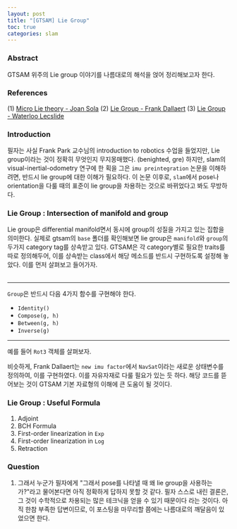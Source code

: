 ```yaml
---
layout: post
title: "[GTSAM] Lie Group"
toc: true
categories: slam
---
```


### Abstract
GTSAM 위주의 Lie group 이야기를 나름대로의 해석을 얹어 정리해보고자 한다.

### References
(1) [Micro Lie theory - Joan Sola](https://arxiv.org/abs/1812.01537)
(2) [Lie Group - Frank Dallaert](https://github.com/borglab/gtsam/blob/develop/doc/LieGroups.pdf)
(3) [Lie Group - Waterloo Lecslide](http://t-robotics.blogspot.com/2015/07/lie-group-formulation-for-robot.html#.YgTQxN9BxPY)

### Introduction
필자는 사실 Frank Park 교수님의 introduction to robotics 수업을 들었지만, Lie group이라는 것이 정확히 무엇인지 무지몽매했다. (benighted, gre) 하지만, slam의 visual-inertial-odometry 연구에 한 획을 그은 `imu preintegration` 논문을 이해하려면, 반드시 lie group에 대한 이해가 필요하다. 이 논문 이후로, `slam`에서 pose나 orientation을 다룰 때의 표준이 lie group을 차용하는 것으로 바뀌었다고 봐도 무방하다.

### Lie Group : Intersection of manifold and group
Lie group은 differential manifold면서 동시에 group의 성질을 가지고 있는 집합을 의미한다. 실제로 gtsam의 `base` 폴더를 확인해보면 lie group은 `manifold`와 `group`의 두가지 category tag를 상속받고 있다. GTSAM은 각 category별로 필요한 traits를 따로 정의해두어, 이를 상속받는 class에서 해당 메소드를 반드시 구현하도록 설정해 놓았다. 이를 먼저 살펴보고 들어가자. <br><br>

***
`Group`은 반드시 다음 4가지 함수를 구현해야 한다.
- `Identity()`
- `Compose(g, h)`
- `Between(g, h)`
- `Inverse(g)`

***
예를 들어 `Rot3` 객체를 살펴보자.

비슷하게, Frank Dallaert는 `new imu factor`에서 `NavSat`이라는 새로운 상태변수를 정의하여, 이를 구현하였다. 이를 자유자재로 다룰 필요가 있는 듯 하다. 해당 코드를 뜯어보는 것이 GTSAM 기본 자료형의 이해에 큰 도움이 될 것이다.

### Lie Group : Useful Formula
1. Adjoint
2. BCH Formula
3. First-order linearization in `Exp`
4. First-order linearization in `Log`
5. Retraction

### Question
1. 그래서 누군가 필자에게 "그래서 pose를 나타낼 때 왜 lie group을 사용하는가?"라고 물어본다면 아직 정확하게 답하지 못할 것 같다. 필자 스스로 내린 결론은, 그 것이 수학적으로 차용되는 많은 테크닉을 얻을 수 있기 때문이다 라는 것이다. 아직 한참 부족한 답변이므로, 이 포스팅을 마무리할 쯤에는 나름대로의 깨달음이 있었으면 한다.